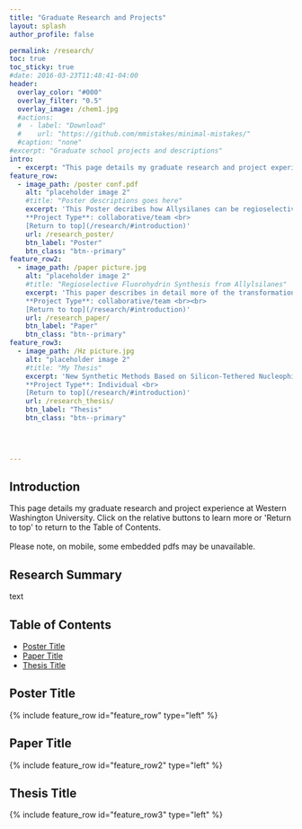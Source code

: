 ```yaml
---
title: "Graduate Research and Projects"
layout: splash
author_profile: false

permalink: /research/
toc: true
toc_sticky: true
#date: 2016-03-23T11:48:41-04:00
header:
  overlay_color: "#000"
  overlay_filter: "0.5"
  overlay_image: /chem1.jpg
  #actions:
  #  - label: "Download"
  #    url: "https://github.com/mmistakes/minimal-mistakes/"
  #caption: "none"
#excerpt: "Graduate school projects and descriptions"
intro: 
  - excerpt: "This page details my graduate research and project experience at Western Washington University. Click on the relative buttons to learn more or 'Return to top' to return to the Table of Contents. <br><br> Please note, on mobile, some embedded pdfs may be unavailable." 
feature_row:
  - image_path: /poster conf.pdf
    alt: "placeholder image 2"
    #title: "Poster descriptions goes here"
    excerpt: 'This Poster decribes how Allysilanes can be regioselectively transformed into the corresponding 3-silylfluorohydrin in good yield using a sequence of epoxidation followed by treatment with HF-Et3N with or without isolation of the intermediate epoxide. <br><br>
    **Project Type**: collaborative/team <br> 
    [Return to top](/research/#introduction)'
    url: /research_poster/
    btn_label: "Poster"
    btn_class: "btn--primary"
feature_row2:    
  - image_path: /paper picture.jpg
    alt: "placeholder image 2"
    #title: "Regioselective Fluorohydrin Synthesis from Allylsilanes"
    excerpt: 'This paper describes in detail more of the transformation of allylsilanes. <br><br>
    **Project Type**: collaborative/team <br><br>
    [Return to top](/research/#introduction)'
    url: /research_paper/
    btn_label: "Paper"
    btn_class: "btn--primary"   
feature_row3:    
  - image_path: /Hz picture.jpg
    alt: "placeholder image 2"
    #title: "My Thesis"
    excerpt: 'New Synthetic Methods Based on Silicon-Tethered Nucleophilic Addition Reactions. <br><br>
    **Project Type**: Individual <br>
    [Return to top](/research/#introduction)'
    url: /research_thesis/
    btn_label: "Thesis"
    btn_class: "btn--primary"

    

    
---
```

## Introduction
This page details my graduate research and project experience at Western Washington University. Click on the relative buttons to learn more or 'Return to top' to return to the Table of Contents. <br><br> Please note, on mobile, some embedded pdfs may be unavailable.

## Research Summary
text

## Table of Contents
- [Poster Title](/research/#poster-title) <br> 
- [Paper Title](/research/#paper-title) <br>
- [Thesis Title](/research/#thesis-title) <br> 


## Poster Title
{% include feature_row id="feature_row" type="left" %}
## Paper Title
{% include feature_row id="feature_row2" type="left" %}
## Thesis Title
{% include feature_row id="feature_row3" type="left" %}

